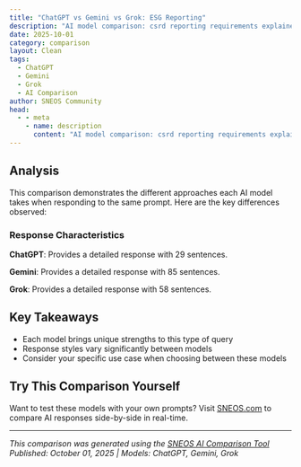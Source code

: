 ```yaml
---
title: "ChatGPT vs Gemini vs Grok: ESG Reporting"
description: "AI model comparison: csrd reporting requirements explained..."
date: 2025-10-01
category: comparison
layout: Clean
tags:
  - ChatGPT
  - Gemini
  - Grok
  - AI Comparison
author: SNEOS Community
head:
  - - meta
    - name: description
      content: "AI model comparison: csrd reporting requirements explained..."
---
```


<ChatComparison
  title="ChatGPT vs Gemini vs Grok: ESG Reporting"
  prompt="csrd reporting requirements explained"
  :responses='{
    "ChatGPT": "Certainly! The Corporate Sustainability Reporting Directive (CSRD) is a regulation introduced by the European Union aimed at enhancing and standardizing sustainability reporting by companies. It expands and replaces the previous Non-Financial Reporting Directive (NFRD). Here\u2019s an explanation of the key CSRD reporting requirements:\n\n### What is CSRD?\nCSRD requires companies to disclose detailed information about their environmental, social, and governance (ESG) impacts, risks, and opportunities. Its goal is to ensure that investors, stakeholders, and the public receive consistent, comparable, and reliable sustainability information.\n\n---\n\n### Key CSRD Reporting Requirements\n\n1. **Scope and Applicability:**\n   - Applies to all large companies and all companies listed on EU regulated markets, except micro-enterprises.\n   - Large companies meet at least two of the following criteria: \n     - More than 250 employees\n     - \u20AC40 million in net turnover\n     - \u20AC20 million in total assets\n   - Includes both EU companies and non-EU companies with substantial activity in the EU.\n\n2. **Comprehensive Sustainability Information:**\n   Companies must report on:\n   - **Environmental factors:** Climate change mitigation and adaptation, water and marine resources, biodiversity, pollution, circular economy.\n   - **Social factors:** Employee matters, diversity, human rights, community impacts.\n   - **Governance factors:** Business ethics, anti-corruption, diversity on boards.\n\n3. **Double Materiality Perspective:**\n   Reporting has to address:\n   - How sustainability issues affect the company\u2019s performance, position, and development (\u0022outside-in\u0022 perspective).\n   - How the company\u2019s operations impact society and the environment (\u0022inside-out\u0022 perspective).\n\n4. **Reporting Standards:**\n   - Companies must use the European Sustainability Reporting Standards (ESRS), which detail specific disclosures and metrics.\n   - ESRS covers quantitative and qualitative information as well as forward-looking data.\n\n5. **Digital Tagging:**\n   - Disclosures must be digitally tagged according to the EU\u2019s ESEF (European Single Electronic Format) taxonomy to enhance accessibility and comparability.\n\n6. **Audit and Assurance:**\n   - Reported sustainability information must be audited or assured by an accredited independent auditor or certifier to increase reliability.\n\n7. **Integration with Financial Reporting:**\n   - Sustainability reports must be included in the management report, ensuring integration of financial and sustainability information.\n\n8. **Timelines:**\n   - The directive phases in requirements starting from financial years beginning on or after January 1, 2024 for certain entities, expanding to others in subsequent years.\n\n---\n\n### Summary\nCSRD aims to make sustainability reporting more rigorous, standardized, and comparable across all large and listed companies in the EU, promoting corporate transparency and responsible business conduct.\n\nIf you want, I can provide details on specific standards, implementation timelines, or examples of disclosures.",
    "Gemini": "Okay, let\u0027s break down the CSRD (Corporate Sustainability Reporting Directive). The CSRD is a new EU law aimed at making companies more transparent about their environmental and social impact. Here\u0027s a comprehensive explanation, covering the key aspects:\n\n**What is the CSRD?**\n\n*   **Purpose:** To standardize and improve the quality of sustainability reporting by companies in the EU. It expands the scope of companies required to report and introduces more detailed reporting requirements.  Ultimately, it aims to:\n    *   Drive sustainable investment.\n    *   Provide stakeholders (investors, consumers, civil society) with comparable and reliable information about companies\u0027 sustainability performance.\n    *   Hold companies accountable for their environmental and social impact.\n*   **Replaces the NFRD:** The CSRD replaces the Non-Financial Reporting Directive (NFRD), which was considered insufficient in providing the necessary level of detail and consistency.\n*   **Scope:** Significantly expands the number of companies required to report.\n*   **Key Elements:**\n    *   **Mandatory Reporting:** Companies meeting specific criteria must report on sustainability matters.\n    *   **Double Materiality:** Requires companies to report on:\n        *   **Impact Materiality (Outside-In):** How the company\u0027s operations affect people and the environment.\n        *   **Financial Materiality (Inside-Out):** How sustainability matters affect the company\u0027s financial performance (risks and opportunities).\n    *   **Detailed Reporting Standards (ESRS):**  The European Sustainability Reporting Standards (ESRS) define what companies should report and how.\n    *   **Assurance:**  Requires independent assurance (audit) of sustainability reports, initially with limited assurance, moving towards reasonable assurance later.\n    *   **Digital Tagging:** Sustainability information must be digitally tagged (using a format called Inline XBRL) to make it easily accessible and comparable.\n\n**Who Needs to Report Under the CSRD?**\n\nThe CSRD significantly expands the number of companies that need to report compared to the NFRD.  Here\u0027s the breakdown:\n\n*   **Large EU Companies:**\n    *   Companies meeting **two** of the following three criteria:\n        *   \u003E 250 employees\n        *   \u003E \u20AC50 million turnover\n        *   \u003E \u20AC25 million balance sheet total\n*   **EU-listed Companies (SMEs):**  Small and medium-sized enterprises (SMEs) listed on EU-regulated markets.  They can opt-out until 2026, but must explain why they are not reporting.  Simplified ESRS standards will be developed for SMEs.\n*   **Non-EU Companies with Significant EU Activity:**\n    *   Companies with a net turnover of more than \u20AC150 million in the EU **and** having at least one subsidiary or branch in the EU that meets certain size criteria. These companies will have to report on their impact at the group level.\n\n**When Does the CSRD Come Into Effect?**\n\nThe CSRD is being implemented in phases:\n\n*   **January 1, 2024:** Reporting for companies already subject to the NFRD (based on 2023 data).\n*   **January 1, 2025:** Reporting for large companies that are not currently subject to the NFRD (based on 2024 data).\n*   **January 1, 2026:** Reporting for listed SMEs (except micro-enterprises) and small and non-complex credit institutions and captive insurance undertakings (based on 2025 data). SMEs can opt-out until 2028.\n*   **January 1, 2028:** Reporting for non-EU companies with significant activity in the EU (based on 2027 data).\n\n**What Needs to Be Reported: The ESRS (European Sustainability Reporting Standards)**\n\nThe ESRS are the cornerstone of the CSRD. They specify *what* companies must report on.  They are developed by EFRAG (European Financial Reporting Advisory Group).\n\n*   **Structure:** The ESRS are organized around key sustainability topics:\n    *   **Cross-cutting Standards (ESRS 1 \u0026 ESRS 2):**\n        *   **ESRS 1 (General Requirements):** Provides the overarching principles and framework for preparing and presenting sustainability information.  Covers topics like materiality assessment, value chain, and due diligence.\n        *   **ESRS 2 (General Disclosures):**  Specifies mandatory disclosures applicable to all sustainability matters.  Includes information about the company\u0027s governance, strategy, risk management, and metrics/targets related to sustainability.\n    *   **Topical Standards (Environment, Social, Governance):**  These standards cover specific environmental, social, and governance (ESG) topics.\n        *   **Environment (E):**\n            *   ESRS E1: Climate Change\n            *   ESRS E2: Pollution\n            *   ESRS E3: Water and Marine Resources\n            *   ESRS E4: Biodiversity and Ecosystems\n            *   ESRS E5: Resource Use and Circular Economy\n        *   **Social (S):**\n            *   ESRS S1: Own Workforce\n            *   ESRS S2: Workers in the Value Chain\n            *   ESRS S3: Affected Communities\n            *   ESRS S4: Consumers and End-Users\n        *   **Governance (G):**\n            *   ESRS G1: Business Conduct\n*   **Disclosure Requirements:** Each ESRS standard contains specific disclosure requirements.  These requirements outline the information that companies must provide for each topic. The specific disclosures required will depend on the company\u0027s materiality assessment (see below).\n*   **Materiality Assessment:**  A crucial part of the CSRD. Companies must conduct a rigorous materiality assessment to determine which sustainability topics are most important from both an impact materiality and financial materiality perspective. Only those topics that are deemed material need to be reported on in detail.  If a topic is deemed *not* material, the company must explain why.\n*   **Value Chain:**  Reporting extends beyond the company\u0027s own operations to include its entire value chain (upstream suppliers and downstream customers).\n*   **Industry-Specific Standards:** In addition to the general ESRS, sector-specific standards are being developed to address the unique sustainability challenges and opportunities of different industries. These are expected to be finalized later.\n\n**Key Concepts to Understand**\n\n*   **Double Materiality:** This is the core principle of the CSRD. It means considering both the impact the company has on the environment and society (impact materiality) *and* the impact that sustainability matters have on the company\u0027s financial performance (financial materiality).\n*   **Materiality Assessment:** The process of identifying and prioritizing the most significant sustainability topics for a company, considering both impact and financial materiality.  This assessment drives the scope of reporting.\n*   **Value Chain:** The entire chain of activities involved in creating and delivering a product or service, from raw materials to end-of-life disposal. Companies are expected to consider the sustainability impacts across their value chain.\n*   **Due Diligence:** The process of identifying, preventing, mitigating, and accounting for actual and potential adverse impacts on human rights and the environment throughout a company\u0027s value chain.\n*   **Assurance:** Independent verification of the sustainability report by an accredited auditor.  Initially, the CSRD requires \u0022limited assurance,\u0022 which provides a lower level of confidence than a financial audit. The goal is to move towards \u0022reasonable assurance\u0022 in the future, which is a higher level of assurance.\n*   **Inline XBRL:** A digital tagging format that allows sustainability information to be easily extracted and compared.\n\n**How to Prepare for CSRD Reporting**\n\n1.  **Understand the CSRD and ESRS:** Thoroughly familiarize yourself with the requirements of the CSRD and the content of the ESRS.\n2.  **Assess Applicability:** Determine if your company falls under the scope of the CSRD.\n3.  **Conduct a Double Materiality Assessment:** This is the most critical step.  Identify and prioritize the sustainability topics that are material to your company.\n4.  **Gap Analysis:**  Compare your current sustainability reporting practices with the ESRS requirements.  Identify areas where you need to improve your data collection, processes, and disclosures.\n5.  **Data Collection and Systems:** Establish robust data collection systems to gather the necessary information for reporting.  This may require significant investment in new technology and processes.\n6.  **Governance and Internal Controls:**  Establish clear governance structures and internal controls to ensure the accuracy and reliability of your sustainability data.\n7.  **Value Chain Engagement:**  Engage with your suppliers and customers to gather information about their sustainability practices and impacts.\n8.  **Assurance Readiness:** Prepare for independent assurance of your sustainability report.\n9.  **Digital Tagging:** Plan for digital tagging of your sustainability information using Inline XBRL.\n10. **Training:** Provide training to relevant employees on the CSRD and ESRS requirements.\n\n**Consequences of Non-Compliance**\n\nWhile the specific penalties for non-compliance will vary by EU member state, they can be significant and may include:\n\n*   Financial penalties\n*   Reputational damage\n*   Legal action\n\n**In Summary**\n\nThe CSRD represents a major shift towards greater transparency and accountability in corporate sustainability reporting. It requires companies to provide detailed and comparable information about their environmental and social impact, as well as the impact of sustainability matters on their financial performance.  Companies need to start preparing now to meet the new reporting requirements.  It\u0027s a complex undertaking that requires a strategic approach and significant investment.\n",
    "Grok": "The **Corporate Sustainability Reporting Directive (CSRD)** is a key piece of legislation introduced by the European Union (EU) to enhance and standardize sustainability reporting for businesses. It replaces and builds on the **Non-Financial Reporting Directive (NFRD)** with more detailed and rigorous requirements. The CSRD aims to ensure that companies provide transparent and comparable information about their environmental, social, and governance (ESG) impacts, thereby supporting the EU\u0027s sustainability goals, including the European Green Deal.\n\nHere\u2019s a detailed explanation of the CSRD reporting requirements:\n\n---\n\n### **1. Scope of Application**\nThe CSRD significantly expands the number of companies required to report on sustainability compared to the NFRD. It applies to:\n- **Large companies** in the EU, defined as those meeting at least two of the following criteria:\n  - Over 250 employees (on average over a financial year).\n  - A balance sheet total exceeding \u20AC20 million.\n  - Net turnover exceeding \u20AC40 million.\n- **Listed companies**, including small and medium-sized enterprises (SMEs) listed on EU-regulated markets, with exceptions or simplified reporting for smaller entities.\n- **Non-EU companies** with significant operations in the EU (turnover of more than \u20AC150 million in the EU and at least one branch or subsidiary in the EU).\n- Over time, this will cover approximately **50,000 companies**, compared to 11,700 under the NFRD.\n\n### **2. Reporting Standards: ESRS**\nCompanies under the CSRD must report in accordance with the **European Sustainability Reporting Standards (ESRS)**, developed by the **European Financial Reporting Advisory Group (EFRAG)**. These standards cover:\n- **General Requirements (ESRS 1)**: Includes the principle of **double materiality** (see below), reporting boundaries, and structure of disclosures.\n- **General Disclosures (ESRS 2)**: Covers governance, strategy, impact, risk, and opportunity management related to sustainability.\n- **Thematic Standards**: Specific disclosures on environmental, social, and governance topics, such as:\n  - **Environmental**: Climate change, pollution, water and marine resources, biodiversity, and resource use/circular economy.\n  - **Social**: Workforce, workers in the value chain, affected communities, and consumers/end-users.\n  - **Governance**: Business conduct, ethics, and anti-corruption.\n\nThe ESRS ensures standardized and comparable reporting across companies.\n\n### **3. Double Materiality Principle**\nA core concept of the CSRD is **double materiality**, which requires companies to report on:\n- **Financial materiality**: How sustainability issues (e.g., climate change) impact the company\u2019s financial performance, risks, and opportunities.\n- **Impact materiality**: How the company\u2019s activities impact the environment, society, and governance issues (e.g., emissions, labor practices).\n\nThis dual perspective ensures that companies assess both inward and outward impacts.\n\n### **4. Integration with Financial Reporting**\n- Sustainability information must be included in the company\u2019s **management report** (part of the annual financial report), rather than as a separate report.\n- This aims to integrate sustainability and financial information, emphasizing their interconnectedness.\n\n### **5. Assurance and Auditing**\n- Companies must obtain **limited assurance** of their sustainability reporting, ensuring the reliability of the disclosed information. In the future, this may evolve into **reasonable assurance** (a higher level of scrutiny).\n- Independent auditors or accredited assurance providers must verify the data.\n\n### **6. Digital Reporting and Accessibility**\n- CSRD reports must be prepared in a **machine-readable format** using the **European Single Electronic Format (ESEF)** and tagged with the **XBRL taxonomy**. This enhances accessibility and comparability of data.\n- Reports will be uploaded to the **European Single Access Point (ESAP)**, a centralized database for corporate information in the EU.\n\n### **7. Timeline for Implementation**\nThe CSRD was adopted in November 2022, and reporting requirements are phased in based on company size and type:\n- **2024 (reporting in 2025)**: Large companies already subject to the NFRD.\n- **2025 (reporting in 2026)**: Other large companies not previously subject to the NFRD.\n- **2026 (reporting in 2027)**: Listed SMEs, with the option to opt-out until 2028 under certain conditions.\n- **2028 (reporting in 2029)**: Non-EU companies with significant EU operations.\n\n### **8. Key Topics to Report On**\nCompanies must disclose information related to:\n- governance and business model concerning sustainability;\n- strategy for addressing sustainability risks and opportunities;\n- policies, targets, and action plans for ESG issues;\n- performance metrics and key performance indicators (KPIs) aligned with ESRS standards.\n\nSpecific topics include climate change mitigation, human rights, diversity, and anti-corruption measures.\n\n### **9. Penalties for Non-Compliance**\nMember States are responsible for enforcing the CSRD and can impose penalties for non-compliance. These may include fines, public statements, or other sanctions, depending on national laws.\n\n---\n\n### **Key Benefits of CSRD**\n- **Transparency**: Provides stakeholders (investors, regulators, consumers) with clear and comparable data on sustainability performance.\n- **Accountability**: Encourages companies to address sustainability risks and impacts proactively.\n- **Alignment with Global Standards**: Aligns with frameworks like the **Task Force on Climate-Related Financial Disclosures (TCFD)** and the **International Sustainability Standards Board (ISSB)**.\n\n### **Challenges for Companies**\n- **Data Collection**: Gathering accurate and comprehensive ESG data across operations and supply chains.\n- **Compliance Costs**: Significant resources may be required for reporting, assurance, and system upgrades.\n- **Capacity Building**: Training staff and aligning internal processes with CSRD requirements.\n\n---\n\nIn summary, the CSRD introduces a robust and mandatory framework for sustainability reporting in the EU, aiming to drive corporate accountability and support the transition to a sustainable economy. Companies within its scope must prepare by aligning their systems, processes, and strategies with the ESRS standards and the double materiality principle. If you\u2019re looking for specifics on implementation for a particular industry or company size, or need help with ESRS details, let me know!"
  }'
  published-date="15:43"
/>

## Analysis

This comparison demonstrates the different approaches each AI model takes when responding to the same prompt. Here are the key differences observed:

### Response Characteristics

**ChatGPT**: Provides a detailed response with 29 sentences. 

**Gemini**: Provides a detailed response with 85 sentences. 

**Grok**: Provides a detailed response with 58 sentences. 

## Key Takeaways

- Each model brings unique strengths to this type of query
- Response styles vary significantly between models
- Consider your specific use case when choosing between these models

## Try This Comparison Yourself

Want to test these models with your own prompts? Visit [SNEOS.com](https://sneos.com) to compare AI responses side-by-side in real-time.

---

*This comparison was generated using the [SNEOS AI Comparison Tool](https://sneos.com)*
*Published: October 01, 2025 | Models: ChatGPT, Gemini, Grok*
